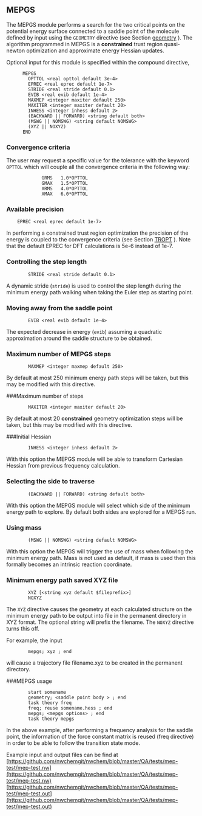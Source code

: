## MEPGS


The MEPGS module performs a search for the two critical points on the
potential energy surface connected to a saddle point of the molecule
defined by input using the `GEOMETRY` directive (see Section
[geometry](Geometry) ).
The algorithm programmed in MEPGS is a **constrained** trust region
quasi-newton optimization and approximate energy Hessian updates.

Optional input for this module is specified within the compound
directive,
```
      MEPGS 
        OPTTOL <real opttol default 3e-4>
        EPREC <real eprec default 1e-7>
        STRIDE <real stride default 0.1>
        EVIB <real evib default 1e-4>
        MAXMEP <integer maxiter default 250>
        MAXITER <integer maxiter default 20>
        INHESS <integer inhess default 2>
        (BACKWARD || FORWARD) <string default both>
        (MSWG || NOMSWG) <string default NOMSWG>
        (XYZ || NOXYZ) 
      END
```
### Convergence criteria

The user may request a specific value for the tolerance with the keyword
`OPTTOL` which will couple all the convergence criteria in the following
way:
```
             GRMS   1.0*OPTTOL
             GMAX   1.5*OPTTOL
             XRMS   4.0*OPTTOL
             XMAX   6.0*OPTTOL
```
### Available precision

        EPREC <real eprec default 1e-7>

In performing a constrained trust region optimization the precision of
the energy is coupled to the convergence criteria (see Section
[TROPT](tropt) ).
Note that the default EPREC for DFT calculations is 5e-6 instead of 1e-7.

### Controlling the step length
```
        STRIDE <real stride default 0.1>
```
A dynamic stride (`stride`) is used to control the step length during
the minimum energy path walking when taking the Euler step as starting
point.

### Moving away from the saddle point
```
        EVIB <real evib default 1e-4>
```
The expected decrease in energy (`evib`) assuming a quadratic
approximation around the saddle structure to be obtained.

### Maximum number of MEPGS steps
```
        MAXMEP <integer maxmep default 250>
```
By default at most 250 minimum energy path steps will be taken, but this
may be modified with this directive.

###Maximum number of steps
```
        MAXITER <integer maxiter default 20>
```
By default at most 20 **constrained** geometry optimization steps will
be taken, but this may be modified with this directive.

###Initial Hessian
```
        INHESS <integer inhess default 2>
```
With this option the MEPGS module will be able to transform Cartesian
Hessian from previous frequency calculation.

### Selecting the side to traverse
```
        (BACKWARD || FORWARD) <string default both>
```
With this option the MEPGS module will select which side of the minimum
energy path to explore. By default both sides are explored for a MEPGS run.

### Using mass
```
        (MSWG || NOMSWG) <string default NOMSWG>
```
With this option the MEPGS will trigger the use of mass when following
the minimum energy path. Mass is not used as default, if mass is used
then this formally becomes an intrinsic reaction coordinate.

### Minimum energy path saved XYZ file
```
        XYZ [<string xyz default $fileprefix>]
        NOXYZ
```
The `XYZ` directive causes the geometry at each calculated structure on
the minimum energy path to be output into file in the permanent
directory in XYZ format. The optional string will prefix the filename.
The `NOXYZ` directive turns this off.

For example, the input
```
        mepgs; xyz ; end
```
will cause a trajectory file filename.xyz to be created in the permanent
directory.

###MEPGS usage
```
        start somename
        geometry; <saddle point body > ; end   
        task theory freq
        freq; reuse somename.hess ; end
        mepgs; <mepgs options> ; end
        task theory mepgs
```
In the above example, after performing a frequency analysis for the
saddle point, the information of the force constant matrix is reused
(freq directive) in order to be able to follow the transition state
mode.

Example input and output files can be find at
[https://github.com/nwchemgit/nwchem/blob/master/QA/tests/mep-test/mep-test.nw](https://github.com/nwchemgit/nwchem/blob/master/QA/tests/mep-test/mep-test.nw)
[https://github.com/nwchemgit/nwchem/blob/master/QA/tests/mep-test/mep-test.out](https://github.com/nwchemgit/nwchem/blob/master/QA/tests/mep-test/mep-test.out)
